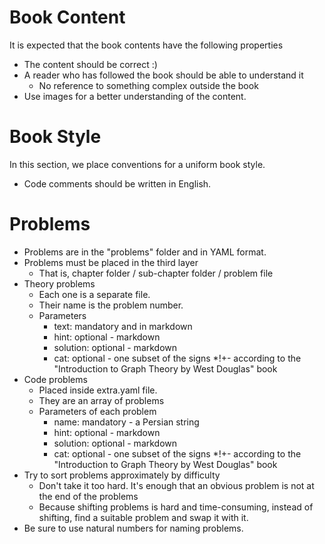 # Book Content
It is expected that the book contents have the following properties
* The content should be correct :)
* A reader who has followed the book should be able to understand it
  * No reference to something complex outside the book
* Use images for a better understanding of the content.

# Book Style
In this section, we place conventions for a uniform book style.
* Code comments should be written in English.

# Problems
* Problems are in the "problems" folder and in YAML format.
* Problems must be placed in the third layer
  * That is, chapter folder / sub-chapter folder / problem file
* Theory problems
  * Each one is a separate file.
  * Their name is the problem number.
  * Parameters
    * text: mandatory and in markdown
    * hint: optional - markdown
    * solution: optional - markdown
    * cat: optional - one subset of the signs *!+- according to the "Introduction to Graph Theory by West Douglas" book
* Code problems
  * Placed inside extra.yaml file.
  * They are an array of problems
  * Parameters of each problem
    * name: mandatory - a Persian string
    * hint: optional - markdown
    * solution: optional - markdown
    * cat: optional - one subset of the signs *!+- according to the "Introduction to Graph Theory by West Douglas" book
* Try to sort problems approximately by difficulty
  * Don't take it too hard. It's enough that an obvious problem is not at the end of the problems
  * Because shifting problems is hard and time-consuming, instead of shifting, find a suitable problem and swap it with it.
* Be sure to use natural numbers for naming problems.
